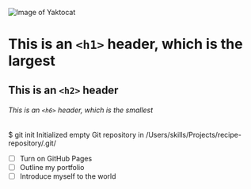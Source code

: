 ![Image of Yaktocat](https://octodex.github.com/images/yaktocat.png)

# This is an `<h1>` header, which is the largest

## This is an `<h2>` header

###### This is an `<h6>` header, which is the smallest

$ git init
Initialized empty Git repository in /Users/skills/Projects/recipe-repository/.git/

- [ ] Turn on GitHub Pages
- [ ] Outline my portfolio
- [ ] Introduce myself to the world
